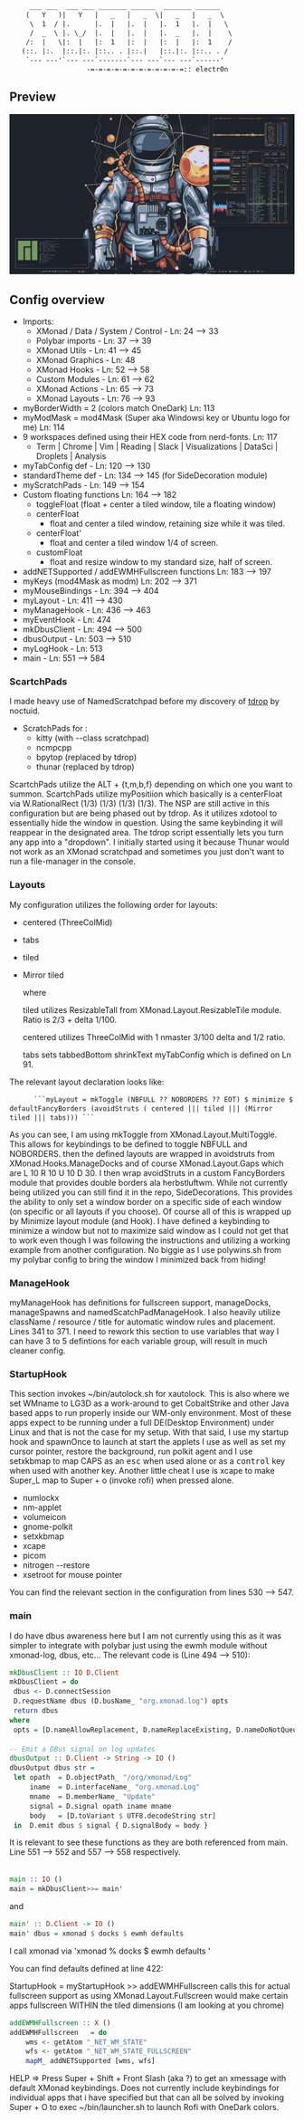 ```
     ___ ___  ___ ___ _______ ______  _______ ______   
    (   Y   )|   Y   |   _   |   _  \|   _   |   _  \  
     \  1  / |.      |.  |   |.  |   |.  1   |.  |   \ 
     /  _  \ |. \_/  |.  |   |.  |   |.  _   |.  |    \
    /:  |   \|:  |   |:  1   |:  |   |:  |   |:  1    /
   (::. |:.  |::.|:. |::.. . |::.|   |::.|:. |::.. . / 
    `--- ---'`--- ---`-------`--- ---`--- ---`------'  
                   -=-=-=-=-=-=-=-=-=-=-=-=:: electr0n 
```

## Preview 

![current-xmonad-setup](current-xmonad.png)



## Config overview 

 - Imports:
   - XMonad / Data / System / Control - Ln: 24 --> 33 
   - Polybar imports - Ln: 37 --> 39 
   - XMonad Utils - Ln: 41 --> 45
   - XMonad Graphics - Ln: 48 
   - XMonad Hooks - Ln: 52 --> 58
   - Custom Modules - Ln: 61 --> 62
   - XMonad Actions - Ln: 65 --> 73 
   - XMonad Layouts - Ln: 76 --> 93 
 - myBorderWidth = 2 (colors match OneDark) Ln: 113
 - myModMask = mod4Mask (Super aka Windowsi key or Ubuntu logo for me) Ln: 114 
 - 9 workspaces defined using their HEX code from nerd-fonts. Ln: 117 
   - Term | Chrome | Vim | Reading | Slack | Visualizations | DataSci | Droplets | Analysis 
 - myTabConfig def - Ln: 120 --> 130 
 - standardTheme def - Ln: 134 --> 145 (for SideDecoration module)
 - myScratchPads - Ln: 149 --> 154 
 - Custom floating functions Ln: 164 --> 182 
   - toggleFloat (float + center a tiled window, tile a floating window) 
   - centerFloat 
      - float and center a tiled window, retaining size while it was tiled. 
   - centerFloat'
      - float and center a tiled window 1/4 of screen. 
   - customFloat 
      - float and resize window to my standard size, half of screen. 
 - addNETSupported / addEWMHFullscreen functions Ln: 183 --> 197 
 - myKeys (mod4Mask as modm) Ln: 202 --> 371
 - myMouseBindings - Ln: 394 --> 404 
 - myLayout - Ln: 411 --> 430
 - myManageHook - Ln: 436 --> 463 
 - myEventHook - Ln: 474 
 - mkDbusClient - Ln: 494 --> 500 
 - dbusOutput - Ln: 503 --> 510 
 - myLogHook - Ln: 513
 - main - Ln: 551 --> 584

### ScartchPads 

I made heavy use of NamedScratchpad before my discovery of [tdrop](https://github.com/noctuid/tdrop) by noctuid. 

- ScratchPads for :
   - kitty (with --class scratchpad)
   - ncmpcpp 
   - bpytop (replaced by tdrop)
   - thunar (replaced by tdrop)
 
 ScartchPads utilize the ALT + {t,m,b,f} depending on which one you want to summon. ScartchPads utilize myPositiion which basically is a centerFloat via 
 W.RationalRect (1/3) (1/3) (1/3) (1/3). The NSP are still active in this configuration but are being phased out by tdrop. As it utilizes xdotool to essentially 
 hide the window in question. Using the same keybinding it will reappear in the designated area. The tdrop script essentially lets you turn any app into a "dropdown". 
 I initially started using it because Thunar would not work as an XMonad scratchpad and sometimes you just don't want to run a file-manager in the console. 

### Layouts 

 My configuration utilizes the following order for layouts:

 - centered (ThreeColMid)
 - tabs 
 - tiled 
 - Mirror tiled

     where 

     tiled utilizes ResizableTall from XMonad.Layout.ResizableTile module. Ratio is 2/3 + delta 1/100. 

     centered utilizes ThreeColMid with 1 nmaster 3/100 delta and 1/2 ratio. 

     tabs sets tabbedBottom shrinkText myTabConfig which is defined on Ln 91. 

The relevant layout declaration looks like: 

          ```myLayout = mkToggle (NBFULL ?? NOBORDERS ?? EOT) $ minimize $ defaultFancyBorders (avoidStruts ( centered ||| tiled ||| (Mirror tiled ||| tabs))) ```

  As you can see, I am using mkToggle from XMonad.Layout.MultiToggle. This allows for keybindings to be defined to toggle NBFULL and NOBORDERS. then the defined layouts
  are wrapped in avoidstruts from XMonad.Hooks.ManageDocks and of course XMonad.Layout.Gaps which are L 10 R 10 U 10 D 30. I then wrap avoidStruts in a custom FancyBorders module
  that provides double borders ala herbstluftwm. While not currently being utilized you can still find it in the repo, SideDecorations. This provides the ability to only
  set a window border on a specific side of each window (on specific or all layouts if you choose). Of course all of this is wrapped up by Minimize layout module (and Hook). I 
  have defined a keybinding to minimize a window but not to maximize said window as I could not get that to work even though I was following the instructions and utilizing a working
  example from another configuration. No biggie as I use polywins.sh from my polybar config to bring the window I minimized back from hiding! 
  

### ManageHook

  myManageHook has definitions for fullscreen support, manageDocks, manageSpawns and namedScatchPadManageHook. I also heavily utilize className / resource / title for 
  automatic window rules and placement. Lines 341 to 371. I need to rework this section to use variables that way I can have 3 to 5 defintions for each variable group, will 
  result in much cleaner config. 

### StartupHook

This section invokes ~/bin/autolock.sh for xautolock. This is also where we set WMname to LG3D as a work-around to get CobaltStrike
and other Java based apps to run properly inside our WM-only environment. Most of these apps expect to be running under a full DE(Desktop Environment)
under Linux and that is not the case for my setup. With that said, I use my startup hook and spawnOnce to launch at start the applets I
use as well as set my cursor pointer, restore the background, run polkit agent and I use setxkbmap to map CAPS as an <kbd>esc</kbd> when
used alone or as a <kbd>control</kbd> key when used with another key. Another little cheat I use is xcape to make Super_L map to Super + o 
(invoke rofi) when pressed alone. 

  - numlockx 
  - nm-applet 
  - volumeicon 
  - gnome-polkit 
  - setxkbmap 
  - xcape 
  - picom 
  - nitrogen --restore  
  - xsetroot for mouse pointer 

You can find the relevant section in the configuration from lines 530 --> 547. 

### main 

 I do have dbus awareness here but I am not currently using this as it was simpler to integrate with polybar just using the ewmh module without xmonad-log, dbus, etc... The 
 relevant code is (Line 494 --> 510):

 ```haskell 
mkDbusClient :: IO D.Client
mkDbusClient = do
  dbus <- D.connectSession
  D.requestName dbus (D.busName_ "org.xmonad.log") opts
  return dbus
 where
  opts = [D.nameAllowReplacement, D.nameReplaceExisting, D.nameDoNotQueue]

-- Emit a DBus signal on log updates
dbusOutput :: D.Client -> String -> IO ()
dbusOutput dbus str =
  let opath  = D.objectPath_ "/org/xmonad/Log"
      iname  = D.interfaceName_ "org.xmonad.Log"
      mname  = D.memberName_ "Update"
      signal = D.signal opath iname mname
      body   = [D.toVariant $ UTF8.decodeString str]
  in  D.emit dbus $ signal { D.signalBody = body }
 ```

 It is relevant to see these functions as they are both referenced from main. Line 551 --> 552 and 557 --> 558 respectively.

 ```haskell

main :: IO ()
main = mkDbusClient>>= main' 
 ```
and 

```haskell 
main' :: D.Client -> IO ()
main' dbus = xmonad $ docks $ ewmh defaults 

```
 I call xmonad via 'xmonad % docks $ ewmh defaults '

 You can find defaults defined at line 422: 


StartupHook = myStartupHook >> addEWMHFullscreen calls this for actual fullscreen support as using XMonad.Layout.Fullscreen would make certain apps fullscreen WITHIN the tiled dimensions (I am looking at you chrome)

```haskell 
addEWMHFullscreen :: X ()
addEWMHFullscreen   = do
    wms <- getAtom "_NET_WM_STATE"
    wfs <- getAtom "_NET_WM_STATE_FULLSCREEN"
    mapM_ addNETSupported [wms, wfs]
```

HELP => Press Super + Shift + Front Slash (aka ?) to get an xmessage with default XMonad keybindings. Does not currently include keybindings for individual apps that i have specified but
that can all be solved by invoking Super + O to exec ~/bin/launcher.sh to launch Rofi with OneDark colors. 
